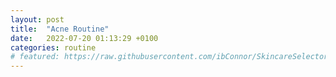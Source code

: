 ```yaml
---
layout: post
title:  "Acne Routine"
date:   2022-07-20 01:13:29 +0100
categories: routine
# featured: https://raw.githubusercontent.com/ibConnor/SkincareSelector/main/assets/image-slider.png
---
```

